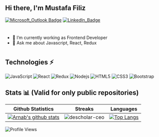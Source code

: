 ## Hi there, I'm Mustafa Filiz
[![Microsoft_Outlook Badge](https://img.shields.io/badge/-mustafafiliz18@gmail.com-0078D4?style=for-the-badge&logo=microsoft-outlook&logoColor=white)](mailto:mustafafiliz18@gmail.com "Connect via Email")
[![LinkedIn_Badge](https://img.shields.io/badge/-mustafafiliz-0077B5?style=for-the-badge&logo=linkedin&logoColor=white)](https://www.linkedin.com/in/mustafa-filiz/)
<div style="margin-bottom: 40px"></div>


- 🔭 I’m currently working as Frontend Developer
- 💬 Ask me about Javascript, React, Redux

<div style="margin-bottom: 40px"></div>

## Technologies ⚡

![JavaScript](https://img.shields.io/badge/-JavaScript-black?style=flat&logo=javascript)
![React](https://img.shields.io/badge/-React-darkblue?style=flat&logo=react)
![Redux](https://img.shields.io/badge/Redux-593D88?style=flat&logo=redux&logoColor=white)
![Nodejs](https://img.shields.io/badge/-Nodejs-darkblue?style=flat&logo=Node.js)
![HTML5](https://img.shields.io/badge/-HTML5-blue?style=flat&logo=html5&logoColor=white)
![CSS3](https://img.shields.io/badge/-CSS3-blue?style=flat&logo=css3)
![Bootstrap](https://img.shields.io/badge/-Bootstrap-blue?style=flat&logo=bootstrap)



## Stats 📊 (Valid for only public repositories)


|Github Statistics|Streaks|Languages|
|-|-|-|
|[![Arnab's github stats](https://github-readme-stats.vercel.app/api?username=Mustafa-Filiz&show_icons=true&theme=dark&hide_title=true)](https://github.com/Mustafa-Filiz)|![descholar-ceo](https://github-readme-streak-stats.herokuapp.com/?user=Mustafa-Filiz&theme=dark)|[![Top Langs](https://github-readme-stats.vercel.app/api/top-langs/?username=Mustafa-Filiz&show_icons=true&theme=dark&layout=compact&hide_title=true)](https://github.com/Mustafa-Filiz)


![Profile Views](https://komarev.com/ghpvc/?username=Mustafa-Filiz&style=plastic&color=yellow)
